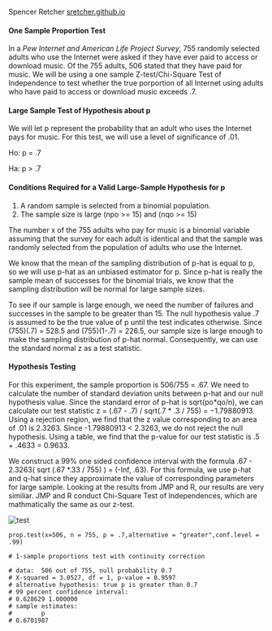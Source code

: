 Spencer Retcher
[sretcher.github.io](https://github.com/sretcher/sretcher.github.io)


#### One Sample Proportion Test

In a *Pew Internet and American Life Project Survey*, 755 randomly selected adults who use the Internet were asked if they have ever paid to access or download music. Of the 755 adults, 506 stated that they have paid for music. We will be using a one sample Z-test/Chi-Square Test of Independence to test whether the true porportion of all Internet using adults who have paid to access or download music exceeds .7. 

#### Large Sample Test of Hypothesis about p
We will let p represent the probability that an adult who uses the Internet pays for music. For this test, we will use a level of significance of .01. 

Ho: p = .7

Ha: p > .7

#### Conditions Required for a Valid Large-Sample Hypothesis for p

1. A random sample is selected from a binomial population.
2. The sample size is large (npo >= 15) and (nqo >= 15)

The number x of the 755 adults who pay for music is a binomial variable assuming that the survey for each adult is identical and that the sample was randomly selected from the population of adults who use the Internet. 

We know that the mean of the sampling distribution of p-hat is equal to p, so we will use p-hat as an unbiased estimator for p. Since p-hat is really the sample mean of successes for the binomial trials, we know that the sampling distribution will be normal for large sample sizes. 

To see if our sample is large enough, we need the number of failures and successes in the sample to be greater than 15. The null hypothesis value .7 is assumed to be the true value of p until the test indicates otherwise. Since (755)(.7) = 528.5 and (755)(1-.7) = 226.5, our sample size is large enough to make the sampling distribution of p-hat normal. Consequently, we can use the standard normal z as a test statistic. 

#### Hypothesis Testing
For this experiment, the sample proportion is 506/755 = .67. We need to calculate the number of standard deviation units between p-hat and our null hypothesis value. Since the standard error of p-hat is sqrt(po\*qo/n), we can calculate our test statistic z = (.67 - .7) / sqrt(.7 * .3 / 755) = −1.79880913. Using a rejection region, we find that the z value corresponding to an area of .01 is 2.3263. Since -1.79880913 < 2.3263, we do not reject the null hypothesis. Using a table, we find that the p-value for our test statistic is .5 + .4633 = 0.9633. 

We construct a 99% one sided confidence interval with the formula .67 - 2.3263( sqrt (.67 \*.33 / 755) ) = (-Inf, .63). For this formula, we use p-hat and q-hat since they approximate the value of corresponding parameters for large sample. Looking at the results from JMP and R, our results are very similiar. JMP and R conduct Chi-Square Test of Independences, which are mathmatically the same as our z-test. 

![test](proportion-test)

```
prop.test(x=506, n = 755, p = .7,alternative = "greater",conf.level = .99)

# 1-sample proportions test with continuity correction

# data:  506 out of 755, null probability 0.7
# X-squared = 3.0527, df = 1, p-value = 0.9597
# alternative hypothesis: true p is greater than 0.7
# 99 percent confidence interval:
# 0.628629 1.000000
# sample estimates:
#        p 
# 0.6701987 
```
